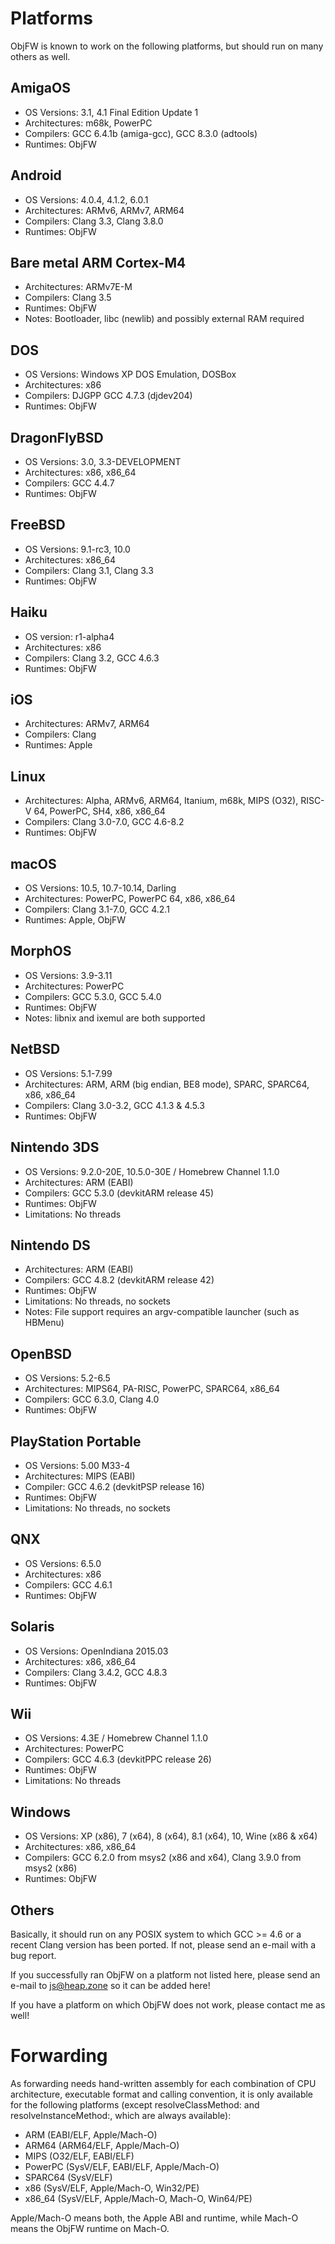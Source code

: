 Platforms
=========

ObjFW is known to work on the following platforms, but should run on many
others as well.


AmigaOS
-------

  * OS Versions: 3.1, 4.1 Final Edition Update 1
  * Architectures: m68k, PowerPC
  * Compilers: GCC 6.4.1b (amiga-gcc), GCC 8.3.0 (adtools)
  * Runtimes: ObjFW


Android
-------

  * OS Versions: 4.0.4, 4.1.2, 6.0.1
  * Architectures: ARMv6, ARMv7, ARM64
  * Compilers: Clang 3.3, Clang 3.8.0
  * Runtimes: ObjFW


Bare metal ARM Cortex-M4
------------------------

  * Architectures: ARMv7E-M
  * Compilers: Clang 3.5
  * Runtimes: ObjFW
  * Notes: Bootloader, libc (newlib) and possibly external RAM required


DOS
---

  * OS Versions: Windows XP DOS Emulation, DOSBox
  * Architectures: x86
  * Compilers: DJGPP GCC 4.7.3 (djdev204)
  * Runtimes: ObjFW


DragonFlyBSD
------------

  * OS Versions: 3.0, 3.3-DEVELOPMENT
  * Architectures: x86, x86_64
  * Compilers: GCC 4.4.7
  * Runtimes: ObjFW


FreeBSD
-------

  * OS Versions: 9.1-rc3, 10.0
  * Architectures: x86_64
  * Compilers: Clang 3.1, Clang 3.3
  * Runtimes: ObjFW


Haiku
-----

  * OS version: r1-alpha4
  * Architectures: x86
  * Compilers: Clang 3.2, GCC 4.6.3
  * Runtimes: ObjFW


iOS
---

  * Architectures: ARMv7, ARM64
  * Compilers: Clang
  * Runtimes: Apple


Linux
-----

  * Architectures: Alpha, ARMv6, ARM64, Itanium, m68k, MIPS (O32), RISC-V 64,
		   PowerPC, SH4, x86, x86_64
  * Compilers: Clang 3.0-7.0, GCC 4.6-8.2
  * Runtimes: ObjFW


macOS
-----

  * OS Versions: 10.5, 10.7-10.14, Darling
  * Architectures: PowerPC, PowerPC 64, x86, x86_64
  * Compilers: Clang 3.1-7.0, GCC 4.2.1
  * Runtimes: Apple, ObjFW


MorphOS
-------

  * OS Versions: 3.9-3.11
  * Architectures: PowerPC
  * Compilers: GCC 5.3.0, GCC 5.4.0
  * Runtimes: ObjFW
  * Notes: libnix and ixemul are both supported


NetBSD
------

  * OS Versions: 5.1-7.99
  * Architectures: ARM, ARM (big endian, BE8 mode), SPARC, SPARC64, x86, x86_64
  * Compilers: Clang 3.0-3.2, GCC 4.1.3 & 4.5.3
  * Runtimes: ObjFW


Nintendo 3DS
------------

  * OS Versions: 9.2.0-20E, 10.5.0-30E / Homebrew Channel 1.1.0
  * Architectures: ARM (EABI)
  * Compilers: GCC 5.3.0 (devkitARM release 45)
  * Runtimes: ObjFW
  * Limitations: No threads


Nintendo DS
-----------

  * Architectures: ARM (EABI)
  * Compilers: GCC 4.8.2 (devkitARM release 42)
  * Runtimes: ObjFW
  * Limitations: No threads, no sockets
  * Notes: File support requires an argv-compatible launcher (such as HBMenu)


OpenBSD
-------

  * OS Versions: 5.2-6.5
  * Architectures: MIPS64, PA-RISC, PowerPC, SPARC64, x86_64
  * Compilers: GCC 6.3.0, Clang 4.0
  * Runtimes: ObjFW


PlayStation Portable
--------------------

  * OS Versions: 5.00 M33-4
  * Architectures: MIPS (EABI)
  * Compiler: GCC 4.6.2 (devkitPSP release 16)
  * Runtimes: ObjFW
  * Limitations: No threads, no sockets


QNX
---

  * OS Versions: 6.5.0
  * Architectures: x86
  * Compilers: GCC 4.6.1
  * Runtimes: ObjFW


Solaris
-------

  * OS Versions: OpenIndiana 2015.03
  * Architectures: x86, x86_64
  * Compilers: Clang 3.4.2, GCC 4.8.3
  * Runtimes: ObjFW


Wii
---

  * OS Versions: 4.3E / Homebrew Channel 1.1.0
  * Architectures: PowerPC
  * Compilers: GCC 4.6.3 (devkitPPC release 26)
  * Runtimes: ObjFW
  * Limitations: No threads


Windows
-------

  * OS Versions: XP (x86), 7 (x64), 8 (x64), 8.1 (x64), 10, Wine (x86 & x64)
  * Architectures: x86, x86_64
  * Compilers: GCC 6.2.0 from msys2 (x86 and x64), Clang 3.9.0 from msys2 (x86)
  * Runtimes: ObjFW


Others
------

Basically, it should run on any POSIX system to which GCC >= 4.6 or a recent
Clang version has been ported. If not, please send an e-mail with a bug report.

If you successfully ran ObjFW on a platform not listed here, please send an
e-mail to js@heap.zone so it can be added here!

If you have a platform on which ObjFW does not work, please contact me as well!


Forwarding
==========

As forwarding needs hand-written assembly for each combination of CPU
architecture, executable format and calling convention, it is only available
for the following platforms (except resolveClassMethod: and
resolveInstanceMethod:, which are always available):

  * ARM (EABI/ELF, Apple/Mach-O)
  * ARM64 (ARM64/ELF, Apple/Mach-O)
  * MIPS (O32/ELF, EABI/ELF)
  * PowerPC (SysV/ELF, EABI/ELF, Apple/Mach-O)
  * SPARC64 (SysV/ELF)
  * x86 (SysV/ELF, Apple/Mach-O, Win32/PE)
  * x86_64 (SysV/ELF, Apple/Mach-O, Mach-O, Win64/PE)

Apple/Mach-O means both, the Apple ABI and runtime, while Mach-O means the
ObjFW runtime on Mach-O.
